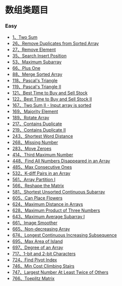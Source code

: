 # 数组类题目

### Easy

* [1、Two Sum](./001%20Two%20Sum)
* [26、Remove Duplicates from Sorted Array](./026%20Remove%20Duplicates%20from%20Sorted%20Array)
* [27、Remove Element](./027%20Remove%20Element)
* [35、Search Insert Position](./035%20Search%20Insert%20Position)
* [53、Maximum Subarray](./053%20Maximum%20Subarray)
* [66、Plus One](./066%20Plus%20One)
* [88、Merge Sorted Array](./088%20Merge%20Sorted%20Array)
* [118、Pascal's Triangle](./118%20Pascal's%20Triangle)
* [119、Pascal's Triangle II](./119%20Pascal's%20Triangle%20II)
* [121、Best Time to Buy and Sell Stock](./121%20Best%20Time%20to%20Buy%20and%20Sell%20Stock)
* [122、Best Time to Buy and Sell Stock II](./122%20Best%20Time%20to%20Buy%20and%20Sell%20Stock%20II)
* [167、Two Sum II - Input array is sorted](./167%20Two%20Sum%20II%20-%20Input%20array%20is%20sorted)
* [169、Majority Element](./169%20Majority%20Element)
* [189、Rotate Array](./189%20Rotate%20Array)
* [217、Contains Duplicate](./217%20Contains%20Duplicate)
* [219、Contains Duplicate II](./219%20Contains%20Duplicate%20II)
* [243、Shortest Word Distance](./243%20Shortest%20Word%20Distance)
* [268、Missing Number](./268%20Missing%20Number)
* [283、Move Zeroes](./283%20Move%20Zeroes)
* [414、Third Maximum Number](./414%20Third%20Maximum%20Number)
* [448、Find All Numbers Disappeared in an Array](./448%20Find%20All%20Numbers%20Disappeared%20in%20an%20Array)
* [485、Max Consecutive Ones](./485%20Max%20Consecutive%20Ones)
* [532、K-diff Pairs in an Array](./532%20K-diff%20Pairs%20in%20an%20Array)
* [561、Array Partition I](./561%20Array%20Partition%20I)
* [566、Reshape the Matrix](./566%20Reshape%20the%20Matrix)
* [581、Shortest Unsorted Continuous Subarray](./581%20Shortest%20Unsorted%20Continuous%20Subarray)
* [605、Can Place Flowers](./605%20Can%20Place%20Flowers)
* [624、Maximum Distance in Arrays](./624%20Maximum%20Distance%20in%20Arrays)
* [628、Maximum Product of Three Numbers](./628%20Maximum%20Product%20of%20Three%20Numbers)
* [643、Maximum Average Subarray I](./643%20Maximum%20Average%20Subarray%20I)
* [661、Image Smoother](./661%20Image%20Smoother)
* [665、Non-decreasing Array](./665%20Non-decreasing%20Array)
* [674、Longest Continuous Increasing Subsequence]()
* [695、Max Area of Island]()
* [697、Degree of an Array]()
* [717、1-bit and 2-bit Characters]()
* [724、Find Pivot Index]()
* [746、Min Cost Climbing Stairs]()
* [747、Largest Number At Least Twice of Others]()
* [766、Toeplitz Matrix]()
